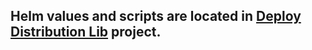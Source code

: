 ## Helm values and scripts are located in [Deploy Distribution Lib](https://gitlab.alycedev.com/alycecom/deploy-distribution-lib) project.

